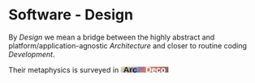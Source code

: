 # Software - Design

By *Design* we mean a bridge between the highly abstract and platform/application-agnostic *Architecture* and closer to routine coding *Development*.

Their metaphysics is surveyed in [![Arc Deco](../../_rsc/_img/ArcDeco/ArcDeco-bar-12px.jpg)](../../README.md)
